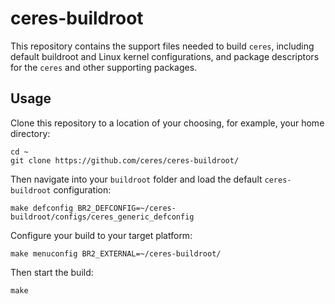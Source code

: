 # ceres-buildroot

This repository contains the support files needed to build `ceres`, including default buildroot and Linux kernel configurations, and package descriptors for the `ceres` and other supporting packages.

## Usage

Clone this repository to a location of your choosing, for example, your home directory:
```
cd ~
git clone https://github.com/ceres/ceres-buildroot/
```

Then navigate into your `buildroot` folder and load the default `ceres-buildroot` configuration:
```
make defconfig BR2_DEFCONFIG=~/ceres-buildroot/configs/ceres_generic_defconfig
```

Configure your build to your target platform:
```
make menuconfig BR2_EXTERNAL=~/ceres-buildroot/
```

Then start the build:
```
make
```
